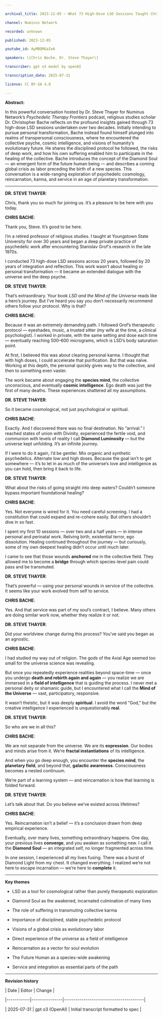 ```yaml
---

archival_title: 2023-12-05 – What 73 High-Dose LSD Sessions Taught Christopher Bache

channel: Numinus Network

recorded: unknown

published: 2023-12-05

youtube_id: AyMBQMGaIeA

speakers: \[Chris Bache, Dr. Steve Thayer\]

transcriber: gpt o3 model by openAI

transcription_date: 2025-07-31

license: CC BY-SA 4.0

---
```


**Abstract:**

In this powerful conversation hosted by Dr. Steve Thayer for Numinus Network’s *Psychedelic Therapy Frontiers* podcast, religious studies scholar Dr. Christopher Bache reflects on the profound insights gained through 73 high-dose LSD sessions undertaken over two decades. Initially intending to pursue personal transformation, Bache instead found himself plunged into realms of transpersonal consciousness, where he encountered the collective psyche, cosmic intelligence, and visions of humanity’s evolutionary future. He shares the disciplined protocol he followed, the risks of deep work, and how his own suffering enabled him to participate in the healing of the collective. Bache introduces the concept of the Diamond Soul — an emergent form of the future human being — and describes a coming global crisis as labor preceding the birth of a new species. This conversation is a wide-ranging exploration of psychedelic cosmology, reincarnation, karma, and service in an age of planetary transformation.

---

**DR. STEVE THAYER**:

Chris, thank you so much for joining us. It’s a pleasure to be here with you today.

**CHRIS BACHE**:

Thank you, Steve. It’s good to be here.

I’m a retired professor of religious studies. I taught at Youngstown State University for over 30 years and began a deep private practice of psychedelic work after encountering Stanislav Grof's research in the late 1970s.

I conducted 73 high-dose LSD sessions across 20 years, followed by 20 years of integration and reflection. This work wasn’t about healing or personal transformation — it became an extended dialogue with the universe and the deep psyche.

**DR. STEVE THAYER**:

That’s extraordinary. Your book *LSD and the Mind of the Universe* reads like a hero’s journey. But I’ve heard you say you don’t necessarily recommend others follow your protocol. Why is that?

**CHRIS BACHE**:

Because it was an extremely demanding path. I followed Grof’s therapeutic protocol — eyeshades, music, a trusted sitter (my wife at the time, a clinical psychologist). I worked in private, with the same setting and dose each time — eventually reaching 500–600 micrograms, which is LSD’s body saturation point.

At first, I believed this was about clearing personal karma. I thought that with high doses, I could accelerate that purification. But that was naïve. Working at this depth, the personal quickly gives way to the collective, and then to something even vaster.

The work became about engaging the **species mind**, the collective unconscious, and eventually **cosmic intelligence**. Ego death was just the first of many deaths. These experiences shattered all my assumptions.

**DR. STEVE THAYER**:

So it became cosmological, not just psychological or spiritual.

**CHRIS BACHE**:

Exactly. And I discovered there was no final destination. No “arrival.” I reached states of union with Divinity, experienced the fertile void, and communion with levels of reality I call **Diamond Luminosity** — but the universe kept unfolding. It’s an infinite journey.

If I were to do it again, I’d be gentler. Mix organic and synthetic psychedelics. Alternate low and high doses. Because the goal isn’t to get somewhere — it’s to let in as much of the universe’s love and intelligence as you can hold, then bring it back to life.

**DR. STEVE THAYER**:

What about the risks of going straight into deep waters? Couldn’t someone bypass important foundational healing?

**CHRIS BACHE**:

Yes. Not everyone is wired for it. You need careful screening. I had a constitution that could expand and re-cohere easily. But others shouldn’t dive in so fast.

I spent my first 10 sessions — over two and a half years — in intense personal and perinatal work. Reliving birth, existential terror, ego dissolution. Healing continued throughout the journey — but curiously, some of my own deepest healing didn’t occur until much later.

I came to see that those wounds **anchored** me in the collective field. They allowed me to become a **bridge** through which species-level pain could pass and be transmuted.

**DR. STEVE THAYER**:

That’s powerful — using your personal wounds in service of the collective. It seems like your work evolved from self to service.

**CHRIS BACHE**:

Yes. And that service was part of my soul’s contract, I believe. Many others are doing similar work now, whether they realize it or not.

**DR. STEVE THAYER**:

Did your worldview change during this process? You’ve said you began as an agnostic.

**CHRIS BACHE**:

I had studied my way out of religion. The gods of the Axial Age seemed too small for the universe science was revealing.

But once you repeatedly experience realities beyond space-time — once you undergo **death and rebirth again and again** — you realize we are immersed in a **field of intelligence** that is guiding the process. I never met a personal deity or shamanic guide, but I encountered what I call the **Mind of the Universe** — vast, participatory, responsive.

It wasn’t theistic, but it was deeply **spiritual**. I avoid the word “God,” but the creative intelligence I experienced is unquestionably **real**.

**DR. STEVE THAYER**:

So who are we in all this?

**CHRIS BACHE**:

We are not separate from the universe. We are its **expression**. Our bodies and minds arise from it. We’re **fractal instantiations** of its intelligence.

And when you go deep enough, you encounter the **species mind**, the **planetary field**, and beyond that, **galactic awareness**. Consciousness becomes a nested continuum.

We’re part of a learning system — and reincarnation is how that learning is folded forward.

**DR. STEVE THAYER**:

Let’s talk about that. Do you believe we’ve existed across lifetimes?

**CHRIS BACHE**:

Yes. Reincarnation isn’t a belief — it’s a conclusion drawn from deep empirical experience.

Eventually, over many lives, something extraordinary happens. One day, your previous lives **converge**, and you awaken as something new. I call it the **Diamond Soul** — an integrated self, no longer fragmented across time.

In one session, I experienced all my lives fusing. There was a burst of Diamond Light from my chest. It changed everything. I realized we’re not here to escape incarnation — we’re here to **complete** it.

---

**Key themes**

- LSD as a tool for cosmological rather than purely therapeutic exploration

- Diamond Soul as the awakened, incarnated culmination of many lives

- The role of suffering in transmuting collective karma

- Importance of disciplined, stable psychedelic protocol

- Visions of a global crisis as evolutionary labor

- Direct experience of the universe as a field of intelligence

- Reincarnation as a vector for soul evolution

- The Future Human as a species-wide awakening

- Service and integration as essential parts of the path

---

**Revision history**

| Date | Editor | Change |

|------------|----------------|-----------------------------------------|

| 2025-07-31 | gpt o3 (OpenAI) | Initial transcript formatted to spec |
